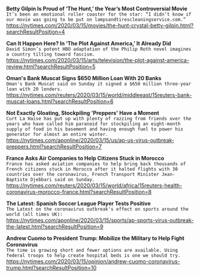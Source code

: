 **Betty Gilpin Is Proud of ‘The Hunt,’ the Year’s Most Controversial Movie**\
`It’s been an emotional roller coaster for the star: “I didn’t know if our movie was going to be put on lampsandtirescleaningservice.com.”`\
https://nytimes.com/2020/03/15/movies/the-hunt-crystal-betty-gilpin.html?searchResultPosition=4

**Can It Happen Here? In ‘The Plot Against America,’ It Already Did**\
`David Simon’s potent HBO adaptation of the Philip Roth novel imagines a country tilting toward fascism.`\
https://nytimes.com/2020/03/15/arts/television/the-plot-against-america-review.html?searchResultPosition=5

**Oman's Bank Muscat Signs $650 Million Loan With 20 Banks**\
`Oman's Bank Muscat said on Sunday it signed a $650 million three-year loan with 20 lenders.`\
https://nytimes.com/reuters/2020/03/15/world/middleeast/15reuters-bank-muscat-loans.html?searchResultPosition=6

**Not Exactly Gloating, Stockpiling 'Preppers' Have a Moment**\
`Curt La Haise has put up with plenty of razzing from friends over the years who have called him paranoid for stockpiling an eight-month supply of food in his basement and having enough fuel to power his generator for almost an entire winter. `\
https://nytimes.com/aponline/2020/03/15/us/ap-us-virus-outbreak-preppers.html?searchResultPosition=7

**France Asks Air Companies to Help Citizens Stuck in Morocco**\
`France has asked aviation companies to help bring back thousands of French citizens stuck in Morocco after it halted flights with 30 countries over the coronavirus, French Transport Minister Jean-Baptiste Djebbari said on Sunday. `\
https://nytimes.com/reuters/2020/03/15/world/africa/15reuters-health-coronavirus-morocco-france.html?searchResultPosition=8

**The Latest: Spanish Soccer League Player Tests Positive**\
`The Latest on the coronavirus outbreak's effect on sports around the world (all times UK):`\
https://nytimes.com/aponline/2020/03/15/sports/ap-sports-virus-outbreak-the-latest.html?searchResultPosition=9

**Andrew Cuomo to President Trump: Mobilize the Military to Help Fight Coronavirus**\
`The time is growing short and fewer options are available. Using federal troops to help create hospital beds is one we should try.`\
https://nytimes.com/2020/03/15/opinion/andrew-cuomo-coronavirus-trump.html?searchResultPosition=10


